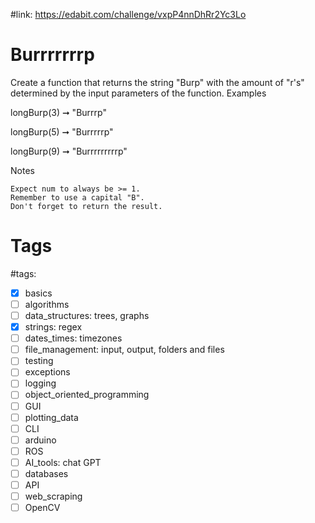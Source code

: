 #link: https://edabit.com/challenge/vxpP4nnDhRr2Yc3Lo

# Burrrrrrrp

Create a function that returns the string "Burp" with the amount of "r's" determined by the input parameters of the function.
Examples

longBurp(3) ➞ "Burrrp"

longBurp(5) ➞ "Burrrrrp"

longBurp(9) ➞ "Burrrrrrrrrp"

Notes

    Expect num to always be >= 1.
    Remember to use a capital "B".
    Don't forget to return the result.

# Tags
#tags: 

- [x] basics
- [ ] algorithms
- [ ] data_structures: trees, graphs
- [x] strings: regex
- [ ] dates_times: timezones
- [ ] file_management: input, output, folders and files
- [ ] testing
- [ ] exceptions
- [ ] logging
- [ ] object_oriented_programming
- [ ] GUI
- [ ] plotting_data
- [ ] CLI
- [ ] arduino
- [ ] ROS
- [ ] AI_tools: chat GPT
- [ ] databases
- [ ] API
- [ ] web_scraping
- [ ] OpenCV